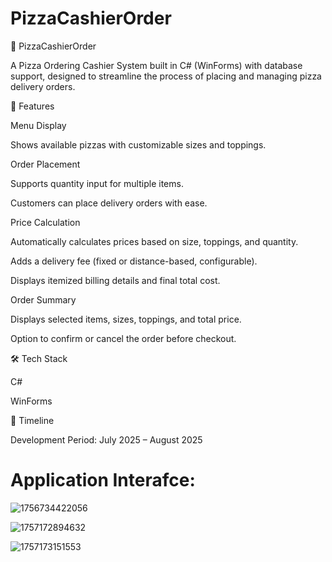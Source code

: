 # PizzaCashierOrder

🍕 PizzaCashierOrder

A Pizza Ordering Cashier System built in C# (WinForms) with database support, designed to streamline the process of placing and managing pizza delivery orders.

📌 Features

Menu Display

Shows available pizzas with customizable sizes and toppings.

Order Placement

Supports quantity input for multiple items.

Customers can place delivery orders with ease.

Price Calculation

Automatically calculates prices based on size, toppings, and quantity.

Adds a delivery fee (fixed or distance-based, configurable).

Displays itemized billing details and final total cost.

Order Summary

Displays selected items, sizes, toppings, and total price.

Option to confirm or cancel the order before checkout.

🛠️ Tech Stack

C#

WinForms

📅 Timeline

Development Period: July 2025 – August 2025


# Application Interafce:

![1756734422056](https://github.com/user-attachments/assets/7bf83134-2ed3-4baa-b551-ef91fb0af1df)

![1757172894632](https://github.com/user-attachments/assets/b665dd07-b006-4ee9-a034-cd70b62f104c)

![1757173151553](https://github.com/user-attachments/assets/290ed69a-1062-4462-9e0b-573ca50d6606)
